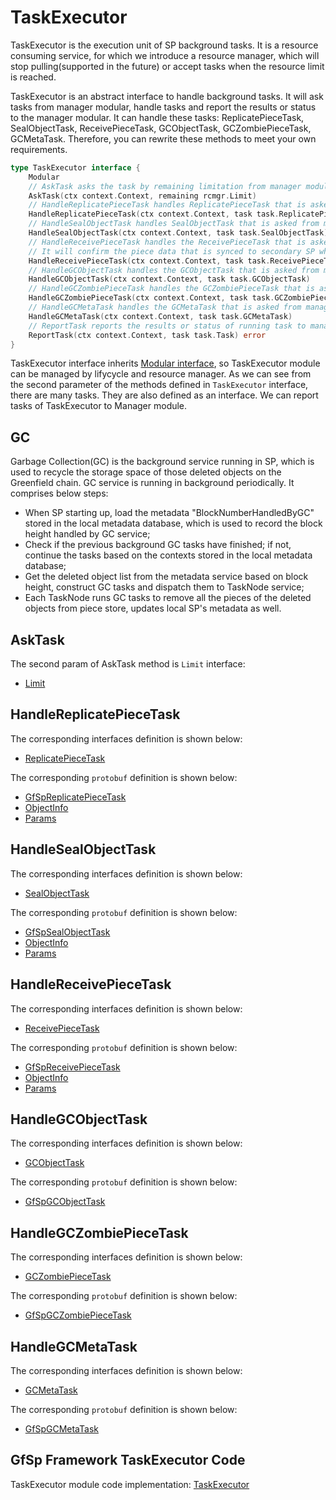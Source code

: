 # TaskExecutor

TaskExecutor is the execution unit of SP background tasks. It is a resource consuming service, for which we introduce a resource manager, which will stop pulling(supported in the future) or accept tasks when the resource limit is reached.

TaskExecutor is an abstract interface to handle background tasks. It will ask tasks from manager modular, handle tasks and report the results or status to the manager modular. It can handle these tasks: ReplicatePieceTask, SealObjectTask, ReceivePieceTask, GCObjectTask, GCZombiePieceTask, GCMetaTask. Therefore, you can rewrite these methods to meet your own requirements.

```go
type TaskExecutor interface {
    Modular
    // AskTask asks the task by remaining limitation from manager module.
    AskTask(ctx context.Context, remaining rcmgr.Limit)
    // HandleReplicatePieceTask handles ReplicatePieceTask that is asked from manager module.
    HandleReplicatePieceTask(ctx context.Context, task task.ReplicatePieceTask)
    // HandleSealObjectTask handles SealObjectTask that is asked from manager module.
    HandleSealObjectTask(ctx context.Context, task task.SealObjectTask)
    // HandleReceivePieceTask handles the ReceivePieceTask that is asked from manager module.
    // It will confirm the piece data that is synced to secondary SP whether has been sealed.
    HandleReceivePieceTask(ctx context.Context, task task.ReceivePieceTask)
    // HandleGCObjectTask handles the GCObjectTask that is asked from manager module.
    HandleGCObjectTask(ctx context.Context, task task.GCObjectTask)
    // HandleGCZombiePieceTask handles the GCZombiePieceTask that is asked from manager module.
    HandleGCZombiePieceTask(ctx context.Context, task task.GCZombiePieceTask)
    // HandleGCMetaTask handles the GCMetaTask that is asked from manager module.
    HandleGCMetaTask(ctx context.Context, task task.GCMetaTask)
    // ReportTask reports the results or status of running task to manager module.
    ReportTask(ctx context.Context, task task.Task) error
}
```

TaskExecutor interface inherits [Modular interface](./common/lifecycle_modular.md#modular-interface), so TaskExecutor module can be managed by lifycycle and resource manager.  As we can see from the second parameter of the methods defined in `TaskExecutor` interface, there are many tasks. They are also defined as an interface. We can report tasks of TaskExecutor to Manager module.

## GC

Garbage Collection(GC) is the background service running in SP, which is used to recycle the storage space of those deleted objects on the Greenfield chain. GC service is running in background periodically. It comprises below steps:

- When SP starting up, load the metadata "BlockNumberHandledByGC" stored in the local metadata database, which is used to record the block height handled by GC service;
- Check if the previous background GC tasks have finished; if not, continue the tasks based on the contexts stored in the local metadata database;
- Get the deleted object list from the metadata service based on block height, construct GC tasks and dispatch them to TaskNode service;
- Each TaskNode runs GC tasks to remove all the pieces of the deleted objects from piece store, updates local SP's metadata as well.

## AskTask

The second param of AskTask method is `Limit` interface:

- [Limit](./common/lifecycle_modular.md#limit)

## HandleReplicatePieceTask

The corresponding interfaces definition is shown below:

- [ReplicatePieceTask](./common/task.md#replicatepiecetask)

The corresponding `protobuf` definition is shown below:

- [GfSpReplicatePieceTask](./common/proto.md#gfspreplicatepiecetask-proto)
- [ObjectInfo](./common/proto.md#objectinfo-proto)
- [Params](./common/proto.md#params-proto)

## HandleSealObjectTask

The corresponding interfaces definition is shown below:

- [SealObjectTask](./common/task.md#sealobjecttask)

The corresponding `protobuf` definition is shown below:

- [GfSpSealObjectTask](./common/proto.md#gfspsealobjecttask-proto)
- [ObjectInfo](./common/proto.md#objectinfo-proto)
- [Params](./common/proto.md#params-proto)

## HandleReceivePieceTask

The corresponding interfaces definition is shown below:

- [ReceivePieceTask](./common/task.md#receivepiecetask)

The corresponding `protobuf` definition is shown below:

- [GfSpReceivePieceTask](./common/proto.md#gfspreceivepiecetask-proto)
- [ObjectInfo](./common/proto.md#objectinfo-proto)
- [Params](./common/proto.md#params-proto)

## HandleGCObjectTask

The corresponding interfaces definition is shown below:

- [GCObjectTask](./common/task.md#gcobjecttask)

The corresponding `protobuf` definition is shown below:

- [GfSpGCObjectTask](./common/proto.md#gfspgcobjecttask-proto)

## HandleGCZombiePieceTask

The corresponding interfaces definition is shown below:

- [GCZombiePieceTask](./common/task.md#gczombiepiecetask)

The corresponding `protobuf` definition is shown below:

- [GfSpGCZombiePieceTask](./common/proto.md#gfspgczombiepiecetask-proto)

## HandleGCMetaTask

The corresponding interfaces definition is shown below:

- [GCMetaTask](./common/task.md#gcmetatask)

The corresponding `protobuf` definition is shown below:

- [GfSpGCMetaTask](./common/proto.md#gfspgcmetatask-proto)

## GfSp Framework TaskExecutor Code

TaskExecutor module code implementation: [TaskExecutor](https://github.com/bnb-chain/greenfield-storage-provider/tree/master/modular/taskexecutor)
